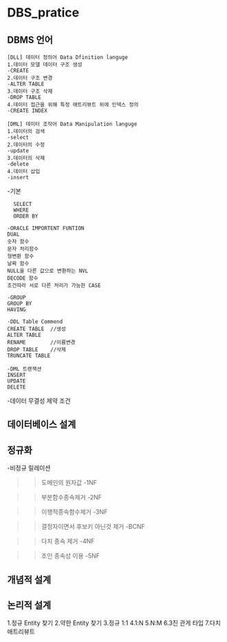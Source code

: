 # DBS_pratice
## DBMS 언어
```
[DLL] 데이터 정의어 Data Dfinition languge
1.데이터 모델 데이터 구조 생성
-CREATE
2.데이터 구조 변경
-ALTER TABLE
3.데이터 구조 삭제
-DROP TABLE
4.데이터 접근을 위해 특정 애트리뷰트 위에 인덱스 정의
-CREATE INDEX

[DML] 데이터 조작어 Data Manipulation languge
1.데이터의 검색
-select
2.데이터의 수정
-update
3.데이터의 삭제
-delete
4.데이터 삽입
-insert
```




-기본
```
  SELECT
  WHERE
  ORDER BY
```

```
-ORACLE IMPORTENT FUNTION
DUAL
숫자 함수
문자 처리함수
형변환 함수
날짜 함수
NULL을 다른 값으로 변환하는 NVL
DECODE 함수
조건따라 서로 다른 처리가 가능한 CASE
```
```
-GROUP
GROUP BY
HAVING
```

```
-DDL Table Commend
CREATE TABLE  //생성
ALTER TABLE   
RENAME        //이름변경
DROP TABLE    //삭제
TRUNCATE TABLE

-DML 트랜잭션
INSERT
UPDATE
DELETE
```
-데이터 무결성 제약 조건

## 데이터베이스 설계



## 정규화
-비정규 릴레이션

>>도메인의 원자값
-1NF

>>부분함수종속제거
-2NF

>>이행적종속함수제거
-3NF

>>결정자이면서 후보키 아닌것 제거
-BCNF

>>다치 종속 제거
-4NF

>>조인 종속성 이용
-5NF

## 개념적 설계


## 논리적 설계
1.정규 Entity 찾기
2.약한 Entity 찾기
3.정규 1:1
4.1:N
5.N:M
6.3진 관게 타입
7.다치 애트리뷰트
